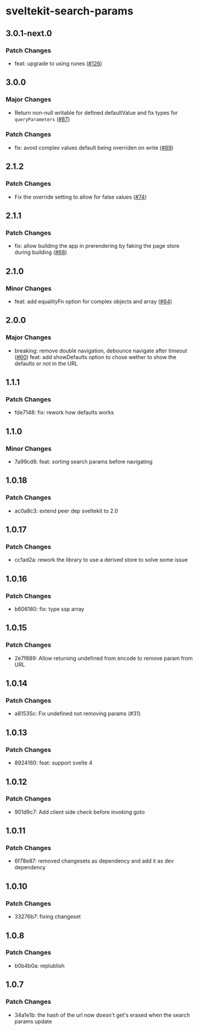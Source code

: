 # sveltekit-search-params

## 3.0.1-next.0

### Patch Changes

-   feat: upgrade to using runes ([#126](https://github.com/paoloricciuti/sveltekit-search-params/pull/126))

## 3.0.0

### Major Changes

-   Return non-null writable for defined defaultValue and fix types for `queryParameters` ([#87](https://github.com/paoloricciuti/sveltekit-search-params/pull/87))

### Patch Changes

-   fix: avoid complex values default being overriden on write ([#89](https://github.com/paoloricciuti/sveltekit-search-params/pull/89))

## 2.1.2

### Patch Changes

-   Fix the override setting to allow for false values ([#74](https://github.com/paoloricciuti/sveltekit-search-params/pull/74))

## 2.1.1

### Patch Changes

-   fix: allow building the app in prerendering by faking the page store during building ([#68](https://github.com/paoloricciuti/sveltekit-search-params/pull/68))

## 2.1.0

### Minor Changes

-   feat: add equalityFn option for complex objects and array ([#64](https://github.com/paoloricciuti/sveltekit-search-params/pull/64))

## 2.0.0

### Major Changes

-   breaking: remove double navigation, debounce navigate after timeout ([#60](https://github.com/paoloricciuti/sveltekit-search-params/pull/60))
    feat: add showDefaults option to chose wether to show the defaults or not in the URL

## 1.1.1

### Patch Changes

-   fde7148: fix: rework how defaults works

## 1.1.0

### Minor Changes

-   7a99cd8: feat: sorting search params before navigating

## 1.0.18

### Patch Changes

-   ac0a8c3: extend peer dep sveltekit to 2.0

## 1.0.17

### Patch Changes

-   cc1ad2a: rework the library to use a derived store to solve some issue

## 1.0.16

### Patch Changes

-   b606180: fix: type ssp array

## 1.0.15

### Patch Changes

-   2e7f889: Allow returning undefined from encode to remove param from URL

## 1.0.14

### Patch Changes

-   a81535c: Fix undefined not removing params (#31)

## 1.0.13

### Patch Changes

-   8924160: feat: support svelte 4

## 1.0.12

### Patch Changes

-   901d9c7: Add client side check before invoking goto

## 1.0.11

### Patch Changes

-   6f78e87: removed changesets as dependency and add it as dev dependency

## 1.0.10

### Patch Changes

-   33276b7: fixing changeset

## 1.0.8

### Patch Changes

-   b0b4b0a: replublish

## 1.0.7

### Patch Changes

-   34a1e1b: the hash of the url now doesn't get's erased when the search params update

